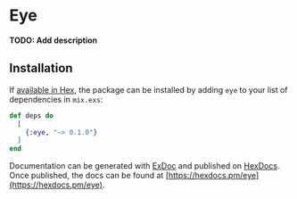# Eye

**TODO: Add description**

## Installation

If [available in Hex](https://hex.pm/docs/publish), the package can be installed
by adding `eye` to your list of dependencies in `mix.exs`:

```elixir
def deps do
  [
    {:eye, "~> 0.1.0"}
  ]
end
```

Documentation can be generated with [ExDoc](https://github.com/elixir-lang/ex_doc)
and published on [HexDocs](https://hexdocs.pm). Once published, the docs can
be found at [https://hexdocs.pm/eye](https://hexdocs.pm/eye).

